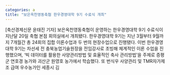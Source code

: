 ```yaml
---
categories: a
title: "보은옥천영동축협 한우경영대학 9기 수료식 개최"
---
```

[축산경제신문 윤태진 기자] 보은옥천영동축협이 운영하는 한우경영대학 9기 수료식이 지난달 20일 축협 본점 회의실에서 개최됐다. 한우경영대학 9기는 지난 3월부터 9월까지 7개월간 총 24회의 집합 이론수업과 두 번의 현장수업으로 진행됐다. 이번 한우경영대학 9기는 차선세 전 충북농업기술원장을 전임강사로 초빙해 체계적인 이론 수업을 진행했으며, ‘빅 데이터를 활용한 사양관리방법 및 효율적인 축사 관리방법’을 주제로 증평군 연호경 농가와 괴산군 원영호 농가에서 학습했다. 또 번식우 사양관리 및 TMR자가제조 급여 우수농가인 세종시 김